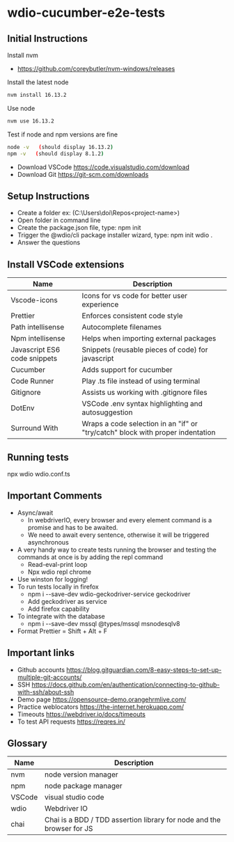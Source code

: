 # wdio-cucumber-e2e-tests

## Initial Instructions

Install nvm 
- https://github.com/coreybutler/nvm-windows/releases

Install the latest node
```sh
nvm install 16.13.2
```

Use node
```sh
nvm use 16.13.2
```

Test if node and npm versions are fine
```sh
node -v   (should display 16.13.2)
npm -v   (should display 8.1.2)
```

- Download VSCode https://code.visualstudio.com/download
- Download Git https://git-scm.com/downloads


## Setup Instructions
- Create a folder ex: (C:\Users\doi\Repos\<project-name>)
- Open folder in command line 
- Create the package.json file, type: npm init
- Trigger the @wdio/cli package installer wizard, type: npm init wdio .
- Answer the questions


## Install VSCode extensions
| Name | Description |
| ------ | ------ |
|Vscode-icons | Icons for vs code for better user experience|
|Prettier | Enforces consistent code style|
|Path intellisense | Autocomplete filenames|
|Npm intellisense | Helps when importing external packages|
|Javascript ES6 code snippets | Snippets (reusable pieces of code)  for javascript|
|Cucumber | Adds support for cucumber|
|Code Runner | Play .ts file instead of using terminal|
|Gitignore | Assists us working with .gitignore files|
|DotEnv | VSCode .env syntax highlighting and autosuggestion|
|Surround With | Wraps a code selection in an "if" or "try/catch" block with proper indentation|

## Running tests
npx wdio wdio.conf.ts

## Important Comments
- Async/await
  - In webdriverIO, every browser and every element command is a promise and  has to be awaited.
  - We need to await every sentence, otherwise it will be triggered asynchronous
- A very handy way to create tests running the browser and testing the commands at once is by adding the repl command
  - Read-eval-print loop
  - Npx wdio repl chrome
- Use winston for logging!
- To run tests locally in firefox
  - npm i --save-dev wdio-geckodriver-service geckodriver
  - Add geckodriver as service
  - Add firefox capability
- To integrate with the database
  - npm i --save-dev mssql @types/mssql msnodesqlv8
- Format Prettier = Shift + Alt + F

## Important links
- Github accounts https://blog.gitguardian.com/8-easy-steps-to-set-up-multiple-git-accounts/
- SSH https://docs.github.com/en/authentication/connecting-to-github-with-ssh/about-ssh
- Demo page https://opensource-demo.orangehrmlive.com/
- Practice weblocators https://the-internet.herokuapp.com/
- Timeouts https://webdriver.io/docs/timeouts
- To test API requests https://reqres.in/

## Glossary

| Name | Description |
| ------ | ------ |
| nvm | node version manager |
| npm | node package manager |
| VSCode | visual studio code |
| wdio | Webdriver IO |
| chai | Chai is a BDD / TDD assertion library for node and the browser for JS |

